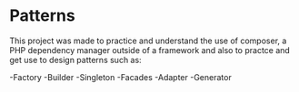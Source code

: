 # Patterns 

This project was made to practice and understand the use of composer, a PHP dependency manager outside of a framework and also to practce and get use to design patterns such as:

-Factory
-Builder
-Singleton
-Facades
-Adapter
-Generator